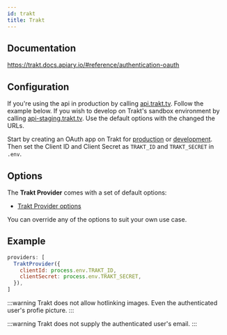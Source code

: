 ```yaml
---
id: trakt
title: Trakt
---
```


## Documentation

https://trakt.docs.apiary.io/#reference/authentication-oauth

## Configuration

If you're using the api in production by calling [api.trakt.tv](https://api.trakt.tv). Follow the example below. If you wish to develop on Trakt's sandbox environment by calling [api-staging.trakt.tv](https://api-staging.trakt.tv). Use the default options with the changed the URLs.

Start by creating an OAuth app on Trakt for [production](https://trakt.tv/oauth/applications/new) or [development](https://staging.trakt.tv/oauth/applications/new). Then set the Client ID and Client Secret as `TRAKT_ID` and `TRAKT_SECRET` in `.env`.

## Options

The **Trakt Provider** comes with a set of default options:

- [Trakt Provider options](https://github.com/nextauthjs/next-auth/blob/v4/packages/next-auth/src/providers/trakt.ts)

You can override any of the options to suit your own use case.

## Example

```js
providers: [
  TraktProvider({
    clientId: process.env.TRAKT_ID,
    clientSecret: process.env.TRAKT_SECRET,
  }),
]
```

:::warning
Trakt does not allow hotlinking images. Even the authenticated user's profie picture.
:::

:::warning
Trakt does not supply the authenticated user's email.
:::
